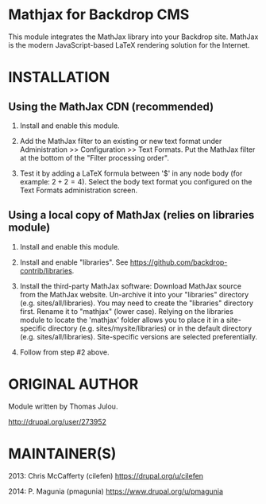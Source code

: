 Mathjax for Backdrop CMS
========================

This module integrates the MathJax library into your Backdrop site. MathJax is the
modern JavaScript-based LaTeX rendering solution for the Internet.

INSTALLATION
============

Using the MathJax CDN (recommended)
-------------------------------

1. Install and enable this module.

2. Add the MathJax filter to an existing or new text format under 
   Administration >> Configuration >> Text Formats. Put the MathJax filter at
   the bottom of the "Filter processing order".

3. Test it by adding a LaTeX formula between '$' in any node body (for example: 
   $2 + 2 = 4$). Select the body text format you configured on the Text Formats
   administration screen.


Using a local copy of MathJax (relies on libraries module)
----------------------------------------------------------

1. Install and enable this module.

2. Install and enable "libraries". See https://github.com/backdrop-contrib/libraries.

3. Install the third-party MathJax software:
     Download MathJax source from the MathJax website.
     Un-archive it into your "libraries" directory (e.g. sites/all/libraries).
     You may need to create the "libraries" directory first.
     Rename it to "mathjax" (lower case).
Relying on the libraries module to locate the 'mathjax' folder allows you to place
it in a site-specific directory (e.g. sites/mysite/libraries) or in the default directory
(e.g. sites/all/libraries). Site-specific versions are selected preferentially.

4. Follow from step #2 above.

ORIGINAL AUTHOR
===============
Module written by Thomas Julou.

http://drupal.org/user/273952

MAINTAINER(S)
=============
2013: Chris McCafferty (cilefen) https://drupal.org/u/cilefen

2014: P. Magunia (pmagunia) https://www.drupal.org/u/pmagunia


